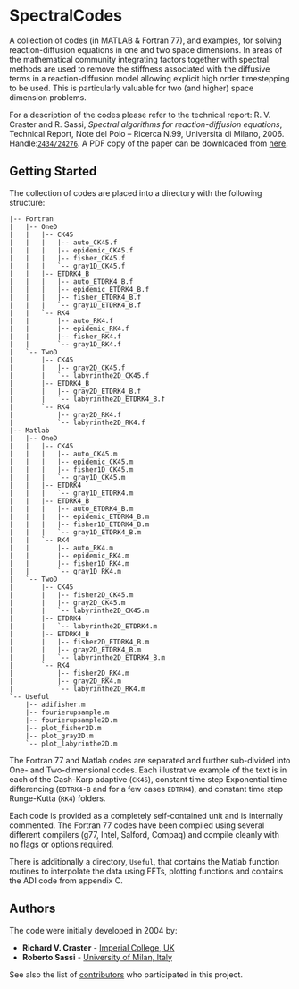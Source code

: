 # SpectralCodes

A collection of codes (in MATLAB & Fortran 77), and examples, for solving reaction-diffusion equations in one and two space dimensions. In areas of the mathematical community integrating factors together with spectral methods are used to remove the stiffness associated with the diffusive terms in a reaction-diffusion model allowing explicit high order timestepping to be used. This is particularly valuable for two (and higher) space dimension problems.

For a description of the codes please refer to the technical report: 
R. V. Craster and R. Sassi, *Spectral algorithms for reaction-diffusion equations*, Technical Report, Note del Polo – Ricerca N.99, Università di Milano, 2006. Handle:[`2434/24276`](http://hdl.handle.net/2434/24276). 
A PDF copy of the paper can be downloaded from [here](https://air.unimi.it/retrieve/handle/2434/24276/12468/NotePolo99.pdf).

## Getting Started

The collection of codes are placed into a directory with the following structure:

```
|-- Fortran
|   |-- OneD
|   |   |-- CK45
|   |   |   |-- auto_CK45.f
|   |   |   |-- epidemic_CK45.f
|   |   |   |-- fisher_CK45.f
|   |   |   `-- gray1D_CK45.f
|   |   |-- ETDRK4_B
|   |   |   |-- auto_ETDRK4_B.f
|   |   |   |-- epidemic_ETDRK4_B.f
|   |   |   |-- fisher_ETDRK4_B.f
|   |   |   `-- gray1D_ETDRK4_B.f
|   |   `-- RK4
|   |       |-- auto_RK4.f
|   |       |-- epidemic_RK4.f
|   |       |-- fisher_RK4.f
|   |       `-- gray1D_RK4.f
|   `-- TwoD
|       |-- CK45
|       |   |-- gray2D_CK45.f
|       |   `-- labyrinthe2D_CK45.f
|       |-- ETDRK4_B
|       |   |-- gray2D_ETDRK4_B.f
|       |   `-- labyrinthe2D_ETDRK4_B.f
|       `-- RK4
|           |-- gray2D_RK4.f
|           `-- labyrinthe2D_RK4.f
|-- Matlab
|   |-- OneD
|   |   |-- CK45
|   |   |   |-- auto_CK45.m
|   |   |   |-- epidemic_CK45.m
|   |   |   |-- fisher1D_CK45.m
|   |   |   `-- gray1D_CK45.m
|   |   |-- ETDRK4
|   |   |   `-- gray1D_ETDRK4.m
|   |   |-- ETDRK4_B
|   |   |   |-- auto_ETDRK4_B.m
|   |   |   |-- epidemic_ETDRK4_B.m
|   |   |   |-- fisher1D_ETDRK4_B.m
|   |   |   `-- gray1D_ETDRK4_B.m
|   |   `-- RK4
|   |       |-- auto_RK4.m
|   |       |-- epidemic_RK4.m
|   |       |-- fisher1D_RK4.m
|   |       `-- gray1D_RK4.m
|   `-- TwoD
|       |-- CK45
|       |   |-- fisher2D_CK45.m
|       |   |-- gray2D_CK45.m
|       |   `-- labyrinthe2D_CK45.m
|       |-- ETDRK4
|       |   `-- labyrinthe2D_ETDRK4.m
|       |-- ETDRK4_B
|       |   |-- fisher2D_ETDRK4_B.m
|       |   |-- gray2D_ETDRK4_B.m
|       |   `-- labyrinthe2D_ETDRK4_B.m
|       `-- RK4
|           |-- fisher2D_RK4.m
|           |-- gray2D_RK4.m
|           `-- labyrinthe2D_RK4.m
`-- Useful
    |-- adifisher.m
    |-- fourierupsample.m
    |-- fourierupsample2D.m
    |-- plot_fisher2D.m
    |-- plot_gray2D.m
    `-- plot_labyrinthe2D.m
```

The Fortran 77 and Matlab codes are separated and further sub-divided into One- and Two-dimensional codes. Each illustrative
example of the text is in each of the Cash-Karp adaptive (`CK45`), constant time step Exponential time differencing (`EDTRK4-B` and for
a few cases `EDTRK4`), and constant time step Runge-Kutta (`RK4`) folders.

Each code is provided as a completely self-contained unit and is internally commented. The Fortran 77 codes have been compiled
using several different compilers (g77, Intel, Salford, Compaq) and compile cleanly with no flags or options required.

There is additionally a directory, `Useful`, that contains the Matlab function routines to interpolate the data using FFTs, 
plotting functions and contains the ADI code from appendix C.

## Authors

The code were initially developed in 2004 by:
* **Richard V. Craster** - [Imperial College, UK](https://www.imperial.ac.uk/people/r.craster)
* **Roberto Sassi** - [University of Milan, Italy](https://homes.di.unimi.it/sassi/)

See also the list of [contributors](https://github.com/roesassi/SpectralCodes/contributors) who participated in this project.

